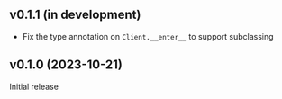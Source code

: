 v0.1.1 (in development)
-----------------------
- Fix the type annotation on `Client.__enter__` to support subclassing

v0.1.0 (2023-10-21)
-------------------
Initial release
